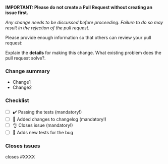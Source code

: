 **IMPORTANT: Please do not create a Pull Request without creating an issue first.**

_Any change needs to be discussed before proceeding. Failure to do so may result in the rejection of the pull request._

Please provide enough information so that others can review your pull request:

Explain the **details** for making this change. What existing problem does the pull request solve?.

<!-- Example: When "Adding a function to do X", explain why it is necessary to have a way to do X. -->

### Change summary

- Change1
- Change2

### Checklist

- [ ] ✔️ Passing the tests (mandatory!)
- [ ] 🚧 Added changes to changelog (mandatory!)
- [ ] 👌 Closes issue (mandatory!)
- [ ] 🧪 Adds new tests for the bug

### Closes issues

<!-- Put `closes #XXXX` in your comment to auto-close the issue that your PR fixes (if such). -->

closes #XXXX
